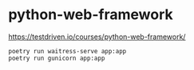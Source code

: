 # python-web-framework
https://testdriven.io/courses/python-web-framework/

```
poetry run waitress-serve app:app
poetry run gunicorn app:app
```